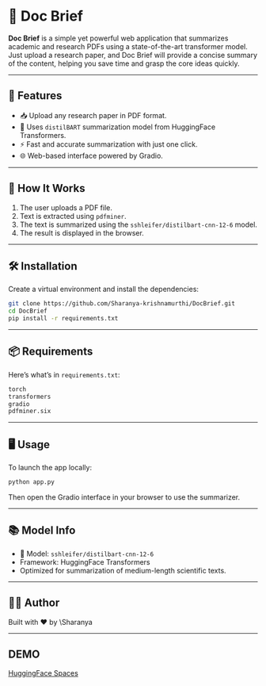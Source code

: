 
# 📄 Doc Brief

**Doc Brief** is a simple yet powerful web application that summarizes academic and research PDFs using a state-of-the-art transformer model. Just upload a research paper, and Doc Brief will provide a concise summary of the content, helping you save time and grasp the core ideas quickly.

---

## 🚀 Features

* 📥 Upload any research paper in PDF format.
* 🧠 Uses `distilBART` summarization model from HuggingFace Transformers.
* ⚡ Fast and accurate summarization with just one click.
* 🌐 Web-based interface powered by Gradio.

---

## 🔧 How It Works

1. The user uploads a PDF file.
2. Text is extracted using `pdfminer`.
3. The text is summarized using the `sshleifer/distilbart-cnn-12-6` model.
4. The result is displayed in the browser.

---

## 🛠 Installation

Create a virtual environment and install the dependencies:

```bash
git clone https://github.com/Sharanya-krishnamurthi/DocBrief.git
cd DocBrief
pip install -r requirements.txt
```

---

## 📦 Requirements

Here’s what’s in `requirements.txt`:

```txt
torch
transformers
gradio
pdfminer.six
```

---

## 🖥️ Usage

To launch the app locally:

```bash
python app.py
```

Then open the Gradio interface in your browser to use the summarizer.

---

## 📚 Model Info

* 🤖 Model: `sshleifer/distilbart-cnn-12-6`
* Framework: HuggingFace Transformers
* Optimized for summarization of medium-length scientific texts.

---

## 🧑‍💻 Author

Built with ❤️ by \Sharanya

---

## DEMO
[HuggingFace Spaces](https://huggingface.co/spaces/sharanya/DocSummarizer)
